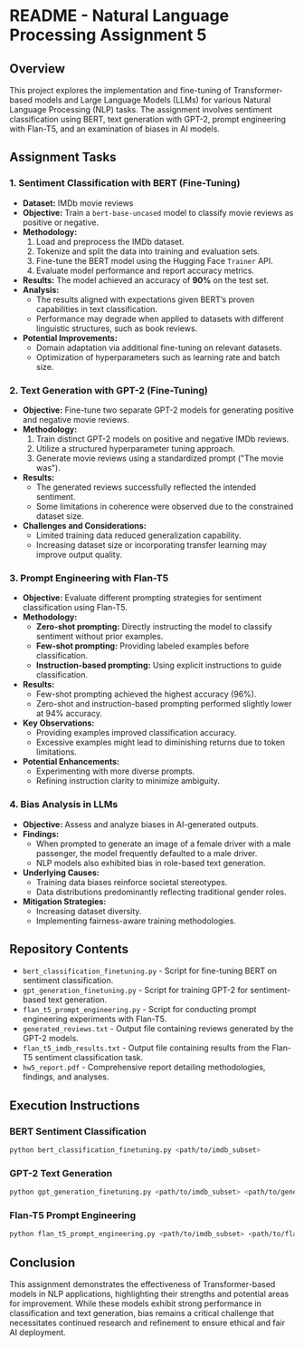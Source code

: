 # README - Natural Language Processing Assignment 5

## Overview
This project explores the implementation and fine-tuning of Transformer-based models and Large Language Models (LLMs) for various Natural Language Processing (NLP) tasks. The assignment involves sentiment classification using BERT, text generation with GPT-2, prompt engineering with Flan-T5, and an examination of biases in AI models.

## Assignment Tasks

### 1. Sentiment Classification with BERT (Fine-Tuning)
- **Dataset:** IMDb movie reviews
- **Objective:** Train a `bert-base-uncased` model to classify movie reviews as positive or negative.
- **Methodology:**
  1. Load and preprocess the IMDb dataset.
  2. Tokenize and split the data into training and evaluation sets.
  3. Fine-tune the BERT model using the Hugging Face `Trainer` API.
  4. Evaluate model performance and report accuracy metrics.
- **Results:** The model achieved an accuracy of **90%** on the test set.
- **Analysis:**
  - The results aligned with expectations given BERT’s proven capabilities in text classification.
  - Performance may degrade when applied to datasets with different linguistic structures, such as book reviews.
- **Potential Improvements:**
  - Domain adaptation via additional fine-tuning on relevant datasets.
  - Optimization of hyperparameters such as learning rate and batch size.

### 2. Text Generation with GPT-2 (Fine-Tuning)
- **Objective:** Fine-tune two separate GPT-2 models for generating positive and negative movie reviews.
- **Methodology:**
  1. Train distinct GPT-2 models on positive and negative IMDb reviews.
  2. Utilize a structured hyperparameter tuning approach.
  3. Generate movie reviews using a standardized prompt ("The movie was").
- **Results:**
  - The generated reviews successfully reflected the intended sentiment.
  - Some limitations in coherence were observed due to the constrained dataset size.
- **Challenges and Considerations:**
  - Limited training data reduced generalization capability.
  - Increasing dataset size or incorporating transfer learning may improve output quality.

### 3. Prompt Engineering with Flan-T5
- **Objective:** Evaluate different prompting strategies for sentiment classification using Flan-T5.
- **Methodology:**
  - **Zero-shot prompting:** Directly instructing the model to classify sentiment without prior examples.
  - **Few-shot prompting:** Providing labeled examples before classification.
  - **Instruction-based prompting:** Using explicit instructions to guide classification.
- **Results:**
  - Few-shot prompting achieved the highest accuracy (96%).
  - Zero-shot and instruction-based prompting performed slightly lower at 94% accuracy.
- **Key Observations:**
  - Providing examples improved classification accuracy.
  - Excessive examples might lead to diminishing returns due to token limitations.
- **Potential Enhancements:**
  - Experimenting with more diverse prompts.
  - Refining instruction clarity to minimize ambiguity.

### 4. Bias Analysis in LLMs
- **Objective:** Assess and analyze biases in AI-generated outputs.
- **Findings:**
  - When prompted to generate an image of a female driver with a male passenger, the model frequently defaulted to a male driver.
  - NLP models also exhibited bias in role-based text generation.
- **Underlying Causes:**
  - Training data biases reinforce societal stereotypes.
  - Data distributions predominantly reflecting traditional gender roles.
- **Mitigation Strategies:**
  - Increasing dataset diversity.
  - Implementing fairness-aware training methodologies.

## Repository Contents
- `bert_classification_finetuning.py` - Script for fine-tuning BERT on sentiment classification.
- `gpt_generation_finetuning.py` - Script for training GPT-2 for sentiment-based text generation.
- `flan_t5_prompt_engineering.py` - Script for conducting prompt engineering experiments with Flan-T5.
- `generated_reviews.txt` - Output file containing reviews generated by the GPT-2 models.
- `flan_t5_imdb_results.txt` - Output file containing results from the Flan-T5 sentiment classification task.
- `hw5_report.pdf` - Comprehensive report detailing methodologies, findings, and analyses.

## Execution Instructions
### BERT Sentiment Classification
```sh
python bert_classification_finetuning.py <path/to/imdb_subset>
```

### GPT-2 Text Generation
```sh
python gpt_generation_finetuning.py <path/to/imdb_subset> <path/to/generated_reviews.txt> <path/to/saved_models>
```

### Flan-T5 Prompt Engineering
```sh
python flan_t5_prompt_engineering.py <path/to/imdb_subset> <path/to/flan_t5_imdb_results.txt>
```

## Conclusion
This assignment demonstrates the effectiveness of Transformer-based models in NLP applications, highlighting their strengths and potential areas for improvement. While these models exhibit strong performance in classification and text generation, bias remains a critical challenge that necessitates continued research and refinement to ensure ethical and fair AI deployment.

